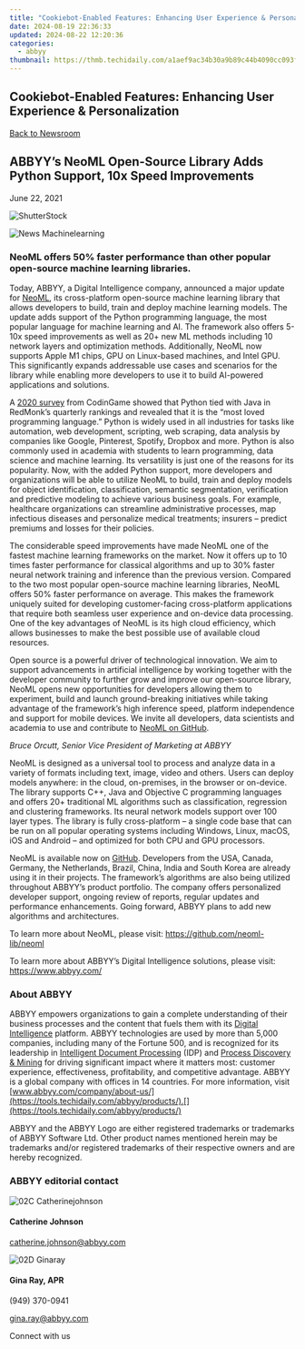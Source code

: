 ```yaml
---
title: "Cookiebot-Enabled Features: Enhancing User Experience & Personalization"
date: 2024-08-19 22:36:33
updated: 2024-08-22 12:20:36
categories:
  - abbyy
thumbnail: https://thmb.techidaily.com/a1aef9ac34b30a9b89c44b4090cc093f70a661d81b3d63d1adb081d4443463d3.jpg
---
```


## Cookiebot-Enabled Features: Enhancing User Experience & Personalization

[Back to Newsroom](https://tools.techidaily.com/abbyy/products/)

## ABBYY’s NeoML Open-Source Library Adds Python Support, 10x Speed Improvements

June 22, 2021

![ShutterStock](https://content.abbyy.com/-/media/project/abbyy/abbyy/branchtemplates/shutterstock_1272462163_1296-x-729.jpg?h=729&iar=0&w=1296)

![News Machinelearning](https://static1.abbyy.com/abbyycommedia/33738/news-machinelearning.jpg) 

### NeoML offers 50% faster performance than other popular open-source machine learning libraries.

Today, ABBYY, a Digital Intelligence company, announced a major update for [NeoML](https://tools.techidaily.com/abbyy/products/), its cross-platform open-source machine learning library that allows developers to build, train and deploy machine learning models. The update adds support of the Python programming language, the most popular language for machine learning and AI. The framework also offers 5-10x speed improvements as well as 20+ new ML methods including 10 network layers and optimization methods. Additionally, NeoML now supports Apple M1 chips, GPU on Linux-based machines, and Intel GPU. This significantly expands addressable use cases and scenarios for the library while enabling more developers to use it to build AI-powered applications and solutions.

A [2020 survey](https://www.codingame.com/work/codingame-developer-survey-2020/) from CodinGame showed that Python tied with Java in RedMonk’s quarterly rankings and revealed that it is the “most loved programming language.” Python is widely used in all industries for tasks like automation, web development, scripting, web scraping, data analysis by companies like Google, Pinterest, Spotify, Dropbox and more. Python is also commonly used in academia with students to learn programming, data science and machine learning. Its versatility is just one of the reasons for its popularity. Now, with the added Python support, more developers and organizations will be able to utilize NeoML to build, train and deploy models for object identification, classification, semantic segmentation, verification and predictive modeling to achieve various business goals. For example, healthcare organizations can streamline administrative processes, map infectious diseases and personalize medical treatments; insurers – predict premiums and losses for their policies.

The considerable speed improvements have made NeoML one of the fastest machine learning frameworks on the market. Now it offers up to 10 times faster performance for classical algorithms and up to 30% faster neural network training and inference than the previous version. Compared to the two most popular open-source machine learning libraries, NeoML offers 50% faster performance on average. This makes the framework uniquely suited for developing customer-facing cross-platform applications that require both seamless user experience and on-device data processing. One of the key advantages of NeoML is its high cloud efficiency, which allows businesses to make the best possible use of available cloud resources.

Open source is a powerful driver of technological innovation. We aim to support advancements in artificial intelligence by working together with the developer community to further grow and improve our open-source library, NeoML opens new opportunities for developers allowing them to experiment, build and launch ground-breaking initiatives while taking advantage of the framework’s high inference speed, platform independence and support for mobile devices. We invite all developers, data scientists and academia to use and contribute to [NeoML on GitHub](https://github.com/neoml-lib/neoml).

_Bruce Orcutt, Senior Vice President of Marketing at ABBYY_

NeoML is designed as a universal tool to process and analyze data in a variety of formats including text, image, video and others. Users can deploy models anywhere: in the cloud, on-premises, in the browser or on-device. The library supports C++, Java and Objective C programming languages and offers 20+ traditional ML algorithms such as classification, regression and clustering frameworks. Its neural network models support over 100 layer types. The library is fully cross-platform – a single code base that can be run on all popular operating systems including Windows, Linux, macOS, iOS and Android – and optimized for both CPU and GPU processors.

NeoML is available now on [GitHub](https://github.com/neoml-lib/neoml). Developers from the USA, Canada, Germany, the Netherlands, Brazil, China, India and South Korea are already using it in their projects. The framework’s algorithms are also being utilized throughout ABBYY’s product portfolio. The company offers personalized developer support, ongoing review of reports, regular updates and performance enhancements. Going forward, ABBYY plans to add new algorithms and architectures.

To learn more about NeoML, please visit: <https://github.com/neoml-lib/neoml>

To learn more about ABBYY’s Digital Intelligence solutions, please visit: <https://www.abbyy.com/>

### About ABBYY

ABBYY empowers organizations to gain a complete understanding of their business processes and the content that fuels them with its [Digital Intelligence](https://tools.techidaily.com/abbyy/products/) platform. ABBYY technologies are used by more than 5,000 companies, including many of the Fortune 500, and is recognized for its leadership in [Intelligent Document Processing](https://tools.techidaily.com/abbyy/products/) (IDP) and [Process Discovery & Mining](https://tools.techidaily.com/abbyy/products/) for driving significant impact where it matters most: customer experience, effectiveness, profitability, and competitive advantage. ABBYY is a global company with offices in 14 countries. For more information, visit [www.abbyy.com/company/about-us/](https://tools.techidaily.com/abbyy/products/).[](https://tools.techidaily.com/abbyy/products/)

ABBYY and the ABBYY Logo are either registered trademarks or trademarks of ABBYY Software Ltd. Other product names mentioned herein may be trademarks and/or registered trademarks of their respective owners and are hereby recognized.

### ABBYY editorial contact

![02C Catherinejohnson](https://static1.abbyy.com/abbyycommedia/23661/02c-catherinejohnson.png)

#### Catherine Johnson

[catherine.johnson@abbyy.com](https://tools.techidaily.com/abbyy/products/)

![02D Ginaray](https://static2.abbyy.com/abbyycommedia/23662/02d-ginaray.png)

#### Gina Ray, APR

(949) 370-0941

[gina.ray@abbyy.com](https://tools.techidaily.com/abbyy/products/)

Connect with us

<ins class="adsbygoogle"
     style="display:block"
     data-ad-format="autorelaxed"
     data-ad-client="ca-pub-7571918770474297"
     data-ad-slot="1223367746"></ins>



<ins class="adsbygoogle"
     style="display:block"
     data-ad-client="ca-pub-7571918770474297"
     data-ad-slot="8358498916"
     data-ad-format="auto"
     data-full-width-responsive="true"></ins>
